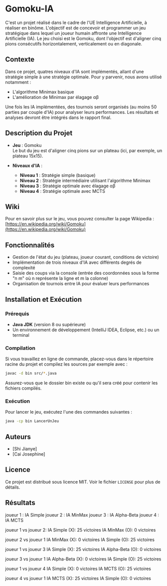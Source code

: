 # Gomoku-IA

C'est un projet réalisé dans le cadre de l'UE Intelligence Artificielle, à réaliser en binôme. L'objectif est de concevoir et programmer un jeu stratégique dans lequel un joueur humain affronte une Intelligence Artificielle (IA). Le jeu choisi est le Gomoku, dont l'objectif est d'aligner cinq pions consécutifs horizontalement, verticalement ou en diagonale.

## Contexte

Dans ce projet, quatres niveaux d'IA sont implémentés, allant d'une stratégie simple à une stratégie optimale. Pour y parvenir, nous avons utilisé notamment :

- L'algorithme Minimax basique
- L'amélioration de Minimax par élagage αβ

Une fois les IA implémentées, des tournois seront organisés (au moins 50 parties par couple d'IA) pour analyser leurs performances. Les résultats et analyses devront être intégrés dans le rapport final.

## Description du Projet

- **Jeu** : Gomoku  
  Le but du jeu est d'aligner cinq pions sur un plateau (ici, par exemple, un plateau 15x15).

- **Niveaux d'IA** :
  - **Niveau 1** : Stratégie simple (basique)
  - **Niveau 2** : Stratégie intermédiaire utilisant l'algorithme Minimax
  - **Niveau 3** : Stratégie optimale avec élagage αβ
  - **Niveau 4** : Stratégie optimale avec MCTS

## Wiki

Pour en savoir plus sur le jeu, vous pouvez consulter la page Wikipedia :  
[https://en.wikipedia.org/wiki/Gomoku](https://en.wikipedia.org/wiki/Gomoku)

## Fonctionnalités

- Gestion de l'état du jeu (plateau, joueur courant, conditions de victoire)
- Implémentation de trois niveaux d'IA avec différents degrés de complexité
- Saisie des coups via la console (entrée des coordonnées sous la forme "n m" où n représente la ligne et m la colonne)
- Organisation de tournois entre IA pour évaluer leurs performances

## Installation et Exécution

### Prérequis

- **Java JDK** (version 8 ou supérieure)
- Un environnement de développement (IntelliJ IDEA, Eclipse, etc.) ou un terminal

### Compilation

Si vous travaillez en ligne de commande, placez-vous dans le répertoire racine du projet et compilez les sources par exemple avec :

```bash
javac -d bin src/*.java
```

Assurez-vous que le dossier bin existe ou qu'il sera créé pour contenir les fichiers compilés.

### Exécution

Pour lancer le jeu, exécutez l'une des commandes suivantes :

```bash
java -cp bin LancerUnJeu
```

## Auteurs

- [Shi Jianye]
- [Cai Josephine]

## Licence

Ce projet est distribué sous licence MIT. Voir le fichier `LICENSE` pour plus de détails.


## Résultats


joueur 1 : IA Simple
joueur 2 : IA MinMax
joueur 3 : IA Alpha-Beta
joueur 4 : IA MCTS

joueur 1 vs joueur 2:
IA Simple (X): 25 victoires
IA MinMax (O): 0 victoires

joueur 2 vs joueur 1
IA MinMax (X): 0 victoires
IA Simple (O): 25 victoires

joueur 1 vs joueur 3
IA Simple (X): 25 victoires
IA Alpha-Beta (O): 0 victoires

joueur 3 vs joueur 1
IA Alpha-Beta (X): 0 victoires
IA Simple (O): 25 victoires

joueur 1 vs joueur 4
IA Simple (X): 0 victoires
IA MCTS (O): 25 victoires

joueur 4 vs joueur 1
IA MCTS (X): 25 victoires
IA Simple (O): 0 victoires
